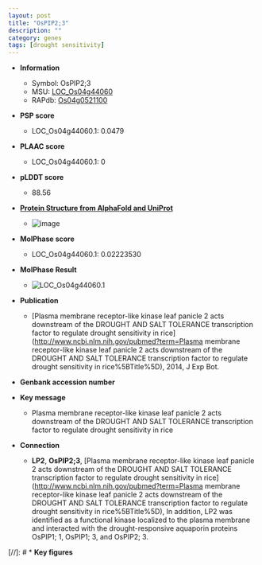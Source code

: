 ```yaml
---
layout: post
title: "OsPIP2;3"
description: ""
category: genes
tags: [drought sensitivity]
---
```


* **Information**  
    + Symbol: OsPIP2;3  
    + MSU: [LOC_Os04g44060](http://rice.plantbiology.msu.edu/cgi-bin/ORF_infopage.cgi?orf=LOC_Os04g44060)  
    + RAPdb: [Os04g0521100](http://rapdb.dna.affrc.go.jp/viewer/gbrowse_details/irgsp1?name=Os04g0521100)  

* **PSP score**  
    + LOC_Os04g44060.1: 0.0479 

* **PLAAC score**  
    + LOC_Os04g44060.1: 0 

* **pLDDT score**
    + 88.56

* **[Protein Structure from AlphaFold and UniProt](https://www.uniprot.org/uniprotkb/Q7XUA6/entry#structure)**
    + ![image](https://ricepsp.github.io/images/Q7/AF-Q7XUA6-F1.png)

* **MolPhase score**
    + LOC_Os04g44060.1: 0.02223530

* **MolPhase Result**
    + ![LOC_Os04g44060.1](https://304243504.github.io/Pictures/LOC_Os04g/LOC_Os04g44060.1.png)

* **Publication**  
    + [Plasma membrane receptor-like kinase leaf panicle 2 acts downstream of the DROUGHT AND SALT TOLERANCE transcription factor to regulate drought sensitivity in rice](http://www.ncbi.nlm.nih.gov/pubmed?term=Plasma membrane receptor-like kinase leaf panicle 2 acts downstream of the DROUGHT AND SALT TOLERANCE transcription factor to regulate drought sensitivity in rice%5BTitle%5D), 2014, J Exp Bot.

* **Genbank accession number**  

* **Key message**  
    + Plasma membrane receptor-like kinase leaf panicle 2 acts downstream of the DROUGHT AND SALT TOLERANCE transcription factor to regulate drought sensitivity in rice

* **Connection**  
    + __LP2__, __OsPIP2;3__, [Plasma membrane receptor-like kinase leaf panicle 2 acts downstream of the DROUGHT AND SALT TOLERANCE transcription factor to regulate drought sensitivity in rice](http://www.ncbi.nlm.nih.gov/pubmed?term=Plasma membrane receptor-like kinase leaf panicle 2 acts downstream of the DROUGHT AND SALT TOLERANCE transcription factor to regulate drought sensitivity in rice%5BTitle%5D), In addition, LP2 was identified as a functional kinase localized to the plasma membrane and interacted with the drought-responsive aquaporin proteins OsPIP1; 1, OsPIP1; 3, and OsPIP2; 3.

[//]: # * **Key figures**  


